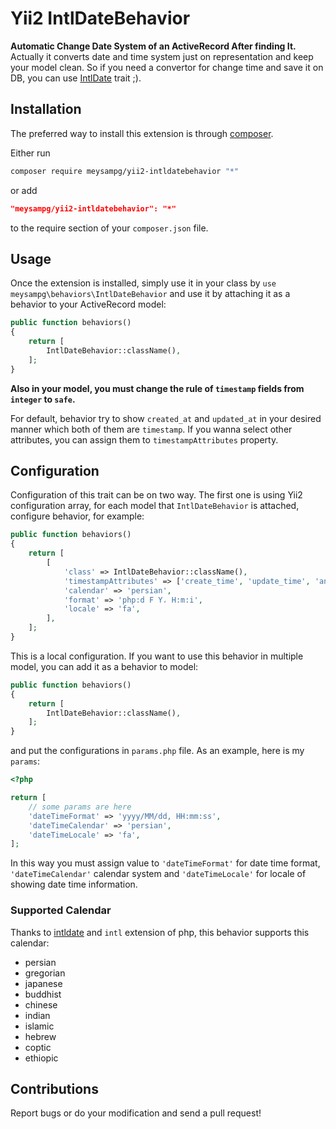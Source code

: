 Yii2 IntlDateBehavior
==================
**Automatic Change Date System of an ActiveRecord After finding It.** Actually it converts date and time system just on representation and keep your model clean. So if you need a convertor for change time and save it on DB, you can use [IntlDate](https://github.com/meysampg/intldate) trait ;).

## Installation


The preferred way to install this extension is through [composer](http://getcomposer.org/download/).

Either run

```bash
composer require meysampg/yii2-intldatebehavior "*"
```

or add

```json
"meysampg/yii2-intldatebehavior": "*"
```

to the require section of your `composer.json` file.


## Usage


Once the extension is installed, simply use it in your class by `use meysampg\behaviors\IntlDateBehavior` and use it by attaching it as a behavior to your ActiveRecord model:

```php
public function behaviors()
{
    return [
        IntlDateBehavior::className(),
    ];
}
```
**Also in your model, you must change the rule of `timestamp` fields from `integer` to `safe`.**

For default, behavior try to show `created_at` and `updated_at` in your desired manner which both of them are `timestamp`. If you wanna select other attributes, you can assign them to `timestampAttributes` property.

## Configuration

Configuration of this trait can be on two way. The first one is using Yii2 configuration array, for each model that `IntlDateBehavior` is attached, configure behavior, for example:

```php
public function behaviors()
{
    return [
        [
            'class' => IntlDateBehavior::className(),
            'timestampAttributes' => ['create_time', 'update_time', 'another_time'],
            'calendar' => 'persian',
            'format' => 'php:d F Y، H:m:i',
            'locale' => 'fa',
        ],
    ];
}
```

This is a local configuration. If you want to use this behavior in multiple model, you can add it as a behavior to model:

```php
public function behaviors()
{
    return [
        IntlDateBehavior::className(),
    ];
}
```

and put the configurations in `params.php` file. As an example, here is my `params`:

```php
<?php

return [
    // some params are here
    'dateTimeFormat' => 'yyyy/MM/dd, HH:mm:ss',
    'dateTimeCalendar' => 'persian',
    'dateTimeLocale' => 'fa',
];

```

In this way you must assign value to `'dateTimeFormat'` for date time format, `'dateTimeCalendar'` calendar system and `'dateTimeLocale'` for locale of showing date time information.

### Supported Calendar
Thanks to [intldate](https://github.com/meysampg/intldate) and `intl` extension of php, this behavior supports this calendar:

 - persian
 - gregorian
 - japanese
 - buddhist
 - chinese
 - indian
 - islamic
 - hebrew
 - coptic
 - ethiopic

## Contributions
Report bugs or do your modification and send a pull request!
